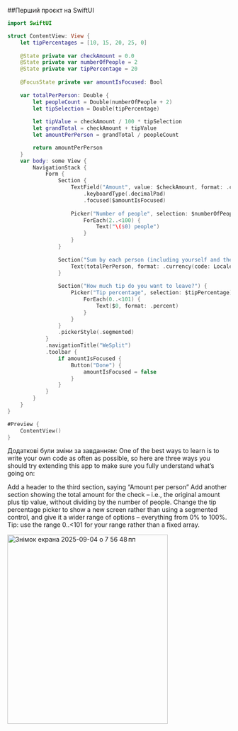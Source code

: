 ##Перший проєкт на SwiftUI

```swift
import SwiftUI

struct ContentView: View {
    let tipPercentages = [10, 15, 20, 25, 0]
    
    @State private var checkAmount = 0.0
    @State private var numberOfPeople = 2
    @State private var tipPercentage = 20
    
    @FocusState private var amountIsFocused: Bool
    
    var totalPerPerson: Double {
        let peopleCount = Double(numberOfPeople + 2)
        let tipSelection = Double(tipPercentage)
        
        let tipValue = checkAmount / 100 * tipSelection
        let grandTotal = checkAmount + tipValue
        let amountPerPerson = grandTotal / peopleCount

        return amountPerPerson
    }
    var body: some View {
        NavigationStack {
            Form {
                Section {
                    TextField("Amount", value: $checkAmount, format: .currency(code: Locale.current.currency?.identifier ?? "USD"))
                        .keyboardType(.decimalPad)
                        .focused($amountIsFocused)
                    
                    Picker("Number of people", selection: $numberOfPeople) {
                        ForEach(2..<100) {
                            Text("\($0) people")
                        }
                    }
                }
                
                Section("Sum by each person (including yourself and the server):") {
                    Text(totalPerPerson, format: .currency(code: Locale.current.currency?.identifier ?? "USD"))
                }
                
                Section("How much tip do you want to leave?") {
                    Picker("Tip percentage", selection: $tipPercentage) {
                        ForEach(0..<101) {
                            Text($0, format: .percent)
                        }
                    }
                }
                .pickerStyle(.segmented)
            }
            .navigationTitle("WeSplit")
            .toolbar {
                if amountIsFocused {
                    Button("Done") {
                        amountIsFocused = false
                    }
                }
            }
        }
    }
}

#Preview {
    ContentView()
}
```
Додаткові були зміни за завданням:
One of the best ways to learn is to write your own code as often as possible, so here are three ways you should try extending this app to make sure you fully understand what’s going on:

Add a header to the third section, saying “Amount per person”
Add another section showing the total amount for the check – i.e., the original amount plus tip value, without dividing by the number of people.
Change the tip percentage picker to show a new screen rather than using a segmented control, and give it a wider range of options – everything from 0% to 100%. Tip: use the range 0..<101 for your range rather than a fixed array.

<img width="362" height="427" alt="Знімок екрана 2025-09-04 о 7 56 48 пп" src="https://github.com/user-attachments/assets/f0783b8b-e7ca-4457-a8fb-bf9467f50ce5" />


